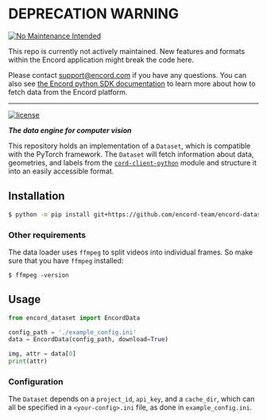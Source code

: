 # DEPRECATION WARNING

[![No Maintenance Intended](http://unmaintained.tech/badge.svg)](http://unmaintained.tech/)

This repo is currently not actively maintained. New features and formats within the Encord application might break the code here.

Please contact [support@encord.com](mailto:support@encord.com) if you have any questions.
You can also see [the Encord python SDK documentation](https://python.docs.encord.com) to learn more about how to fetch data from the Encord platform.

<hr/>

[![license](https://img.shields.io/badge/License-Apache%202.0-blue.svg)](https://opensource.org/licenses/Apache-2.0)

***The data engine for computer vision***

This repository holds an implementation of a `Dataset`, which is compatible with the PyTorch framework. The `Dataset`
will fetch information about data, geometries, and labels from the
[`cord-client-python`](https://github.com/cord-team/cord-client-python)
module and structure it into an easily accessible format.

## Installation
```bash
$ python -m pip install git+https://github.com/encord-team/encord-dataset.git
```

### Other requirements
The data loader uses `ffmpeg` to split videos into individual frames.
So make sure that you have `ffmpeg` installed:
```commandline
$ ffmpeg -version
```

## Usage

```python
from encord_dataset import EncordData

config_path = './example_config.ini'
data = EncordData(config_path, download=True)

img, attr = data[0]
print(attr)
```

### Configuration

The `Dataset` depends on a `project_id`, `api_key`, and a `cache_dir`, which can all be specified in
a `<your-config>.ini` file, as done in
`example_config.ini`. 

 
